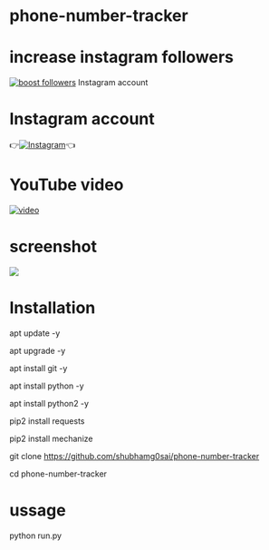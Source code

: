 # phone-number-tracker 

# increase instagram followers
[![boost followers ](https://img.shields.io/badge/BOOST-FOLLOWERS-red?style=for-the-badge&logo=instagram)](https://t.me/boost_instagramfollowers)
Instagram account


# Instagram account
👉[![Instagram  ](https://img.shields.io/badge/INSTAGRAM-FOLLOW-red?style=for-the-badge&logo=instagram)](https://www.instagram.com/shubhamg0sai)👈

# YouTube video
[![video](https://img.shields.io/badge/YOUTUBE-VIDEO-red?style=for-the-badge&logo=instagram)](https://youtu.be/xeZz0oDPB7M)
# screenshot
![ ](https://raw.githubusercontent.com/shubhamg0sai/phone-number-tracker/Delete/screenshot/Screenshot_20220207_201629.jpg)
# Installation
apt update -y

 apt upgrade -y

 apt install git -y

 apt install python -y

 apt install python2 -y

 pip2 install requests

 pip2 install mechanize

git clone https://github.com/shubhamg0sai/phone-number-tracker

cd phone-number-tracker
 
# ussage 
python run.py

